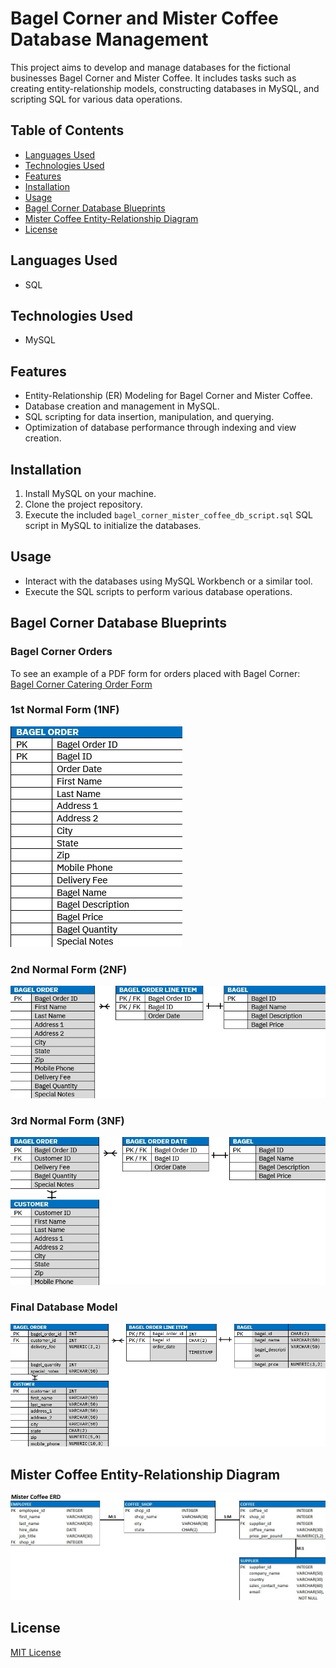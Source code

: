 # Bagel Corner and Mister Coffee Database Management

This project aims to develop and manage databases for the fictional businesses Bagel Corner and Mister Coffee. It includes tasks such as creating entity-relationship models, constructing databases in MySQL, and scripting SQL for various data operations.

## Table of Contents

- [Languages Used](#languages-used)
- [Technologies Used](#technologies-used)
- [Features](#features)
- [Installation](#installation)
- [Usage](#usage)
- [Bagel Corner Database Blueprints](#bagel-corner-database-blueprints)
- [Mister Coffee Entity-Relationship Diagram](#mister-coffee-entity-relationship-diagram)
- [License](#license)

## Languages Used

- SQL

## Technologies Used

- MySQL

## Features

- Entity-Relationship (ER) Modeling for Bagel Corner and Mister Coffee.
- Database creation and management in MySQL.
- SQL scripting for data insertion, manipulation, and querying.
- Optimization of database performance through indexing and view creation.

## Installation

1. Install MySQL on your machine.
2. Clone the project repository.
3. Execute the included `bagel_corner_mister_coffee_db_script.sql` SQL script in MySQL to initialize the databases.

## Usage

- Interact with the databases using MySQL Workbench or a similar tool.
- Execute the SQL scripts to perform various database operations.

## Bagel Corner Database Blueprints

### Bagel Corner Orders

To see an example of a PDF form for orders placed with Bagel Corner: [Bagel Corner Catering Order Form](assets/bagel_corner_catering_order_form.pdf)

### 1st Normal Form (1NF)

![Bagel 1NF](assets/bagel_corner_1NF.jpg)

### 2nd Normal Form (2NF)

![Bagel 2NF](assets/bagel_corner_2NF.jpg)

### 3rd Normal Form (3NF)

![Bagel 3NF](assets/bagel_corner_3NF.jpg)

### Final Database Model

![Bagel Corner ERD](assets/bagel_corner_ERD.jpg)

## Mister Coffee Entity-Relationship Diagram

![Mister Coffee ERD](assets/mister_coffee_ERD.jpg)

## License

[MIT License](LICENSE)
